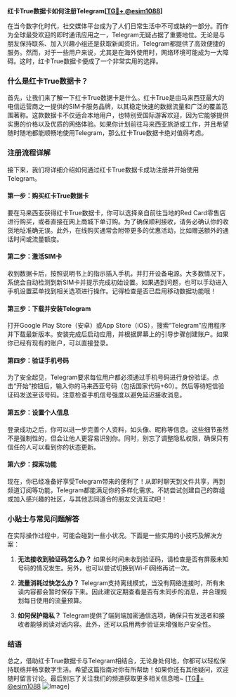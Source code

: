 **红卡True数据卡如何注册Telegram[[TG💪+ @esim1088](https://t.me/s/esim1088)]**

在当今数字化时代，社交媒体平台成为了人们日常生活中不可或缺的一部分。而作为全球最受欢迎的即时通讯应用之一，Telegram无疑占据了重要地位。无论是与朋友保持联系、加入兴趣小组还是获取新闻资讯，Telegram都提供了高效便捷的服务。然而，对于一些用户来说，尤其是在海外使用时，网络环境可能成为一大障碍。这时，红卡True数据卡便成了一个非常实用的选择。

### 什么是红卡True数据卡？

首先，让我们来了解一下红卡True数据卡是什么。红卡True是由马来西亚最大的电信运营商之一提供的SIM卡服务品牌，以其稳定快速的数据流量和广泛的覆盖范围著称。这款数据卡不仅适合本地用户，也特别受国际游客欢迎，因为它能够提供实惠的价格以及优质的网络体验。如果你计划前往马来西亚旅游或工作，并且希望随时随地都能顺畅地使用Telegram，那么红卡True数据卡绝对值得考虑。

### 注册流程详解

接下来，我们将详细介绍如何通过红卡True数据卡成功注册并开始使用Telegram。

#### 第一步：购买红卡True数据卡
要在马来西亚获得红卡True数据卡，你可以选择亲自前往当地的Red Card零售店进行购买，或者直接在网上商城下单订购。为了确保顺利接收，请务必确认你的收货地址准确无误。此外，在线购买通常会附带更多的优惠活动，比如赠送额外的通话时间或流量额度。

#### 第二步：激活SIM卡
收到数据卡后，按照说明书上的指示插入手机，并打开设备电源。大多数情况下，系统会自动检测到新SIM卡并提示完成初始设置。如果遇到问题，也可以手动进入手机设置菜单找到相关选项进行操作。记得检查是否已启用移动数据功能哦！

#### 第三步：下载并安装Telegram
打开Google Play Store（安卓）或App Store（iOS），搜索“Telegram”应用程序并下载最新版本。安装完成后启动应用，并根据屏幕上的引导步骤创建账户。如果你已经有现有的账户，可以直接登录。

#### 第四步：验证手机号码
为了安全起见，Telegram要求每位用户都必须通过手机号码进行身份验证。点击“开始”按钮后，输入你的马来西亚号码（包括国家代码+60）。然后等待短信验证码发送至该号码。注意检查手机信号强度以避免延迟接收消息。

#### 第五步：设置个人信息
登录成功之后，你可以进一步完善个人资料，如头像、昵称等信息。这些细节虽然不是强制性的，但会让他人更容易识别你。同时，别忘了调整隐私权限，确保只有信任的人可以看到你的状态更新。

#### 第六步：探索功能
现在，你已经准备好享受Telegram带来的便利了！从即时聊天到文件共享，再到频道订阅等功能，Telegram都能满足你的多样化需求。不妨尝试创建自己的群组或加入感兴趣的社区，与其他志同道合的朋友交流互动吧！

### 小贴士与常见问题解答

在实际操作过程中，可能会碰到一些小状况。下面是一些实用的小技巧及解决方案：

1. **无法接收到验证码怎么办？**
   如果长时间未收到验证码，请检查是否有屏蔽未知号码的情况发生。另外，也可以尝试切换到Wi-Fi网络再试一次。

2. **流量消耗过快怎么办？**
   Telegram支持离线模式，当没有网络连接时，所有未读内容都会暂时保存下来。因此建议定期查看是否有未同步的消息，并合理规划每日使用的流量预算。

3. **如何保护隐私？**
   Telegram提供了端到端加密通信选项，确保只有发送者和接收者能够阅读对话内容。此外，还可以启用两步验证来增强账户安全性。

### 结语

总之，借助红卡True数据卡与Telegram相结合，无论身处何地，你都可以轻松保持联络并畅享数字生活。希望这篇指南对你有所帮助！如果你还有其他疑问，欢迎随时留言讨论。最后别忘了关注我们的频道获取更多相关信息哦~ [[TG💪+ @esim1088](https://t.me/s/esim1088) ![Image](https://i.postimg.cc/4NQfJmqS/Snipaste-2025-05-13-00-14-12.png)]
